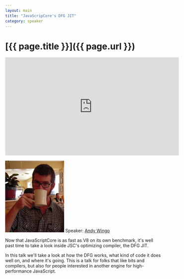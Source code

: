 ```yaml
---
layout: main
title: "JavaScripCore's DFG JIT"
category: speaker
---
```


# [{{ page.title }}]({{ page.url }})

<iframe width="560" height="315" src="http://www.youtube.com/embed/kul3HO3WRgI" frameborder="0" allowfullscreen="true">
</iframe>

<a href="http://wingolog.org/"><img src="/images/andy-wingo.jpeg" class="speaker" alt="Andy Wingo"></a>
Speaker: <a href="http://wingolog.org/">Andy Wingo</a>

Now that JavaScriptCore is as fast as V8 on its own benchmark, it's well past time to take a look inside JSC's optimizing compiler, the DFG JIT.

In this talk we'll take a look at how the DFG works, what kind of code it does well on, and where it's going.  This is a talk for folks that like bits and compilers, but also for people interested in another engine for high-performance JavaScript.
